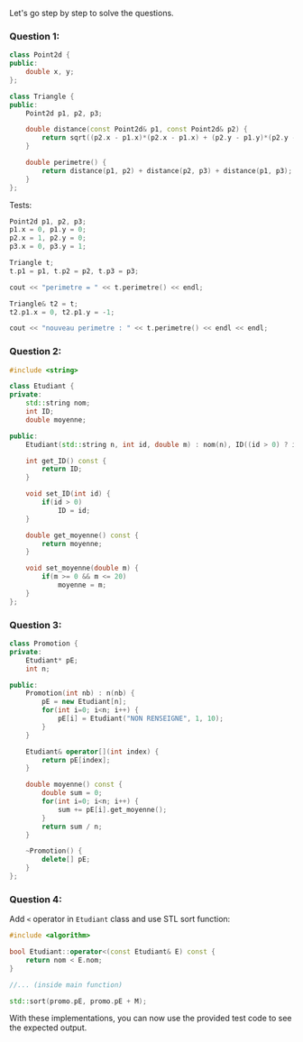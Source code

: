 Let's go step by step to solve the questions.

### Question 1: 
```cpp
class Point2d {
public:
    double x, y;
};

class Triangle {
public:
    Point2d p1, p2, p3;

    double distance(const Point2d& p1, const Point2d& p2) {
        return sqrt((p2.x - p1.x)*(p2.x - p1.x) + (p2.y - p1.y)*(p2.y - p1.y));
    }

    double perimetre() {
        return distance(p1, p2) + distance(p2, p3) + distance(p1, p3);
    }
};
```
Tests:
```cpp
Point2d p1, p2, p3;
p1.x = 0, p1.y = 0;
p2.x = 1, p2.y = 0;
p3.x = 0, p3.y = 1;

Triangle t;
t.p1 = p1, t.p2 = p2, t.p3 = p3;

cout << "perimetre = " << t.perimetre() << endl;

Triangle& t2 = t;
t2.p1.x = 0, t2.p1.y = -1;

cout << "nouveau perimetre : " << t.perimetre() << endl << endl;
```

### Question 2:
```cpp
#include <string>

class Etudiant {
private:
    std::string nom;
    int ID;
    double moyenne;

public:
    Etudiant(std::string n, int id, double m) : nom(n), ID((id > 0) ? id : 1), moyenne((m >= 0 && m <= 20) ? m : 10) {}

    int get_ID() const {
        return ID;
    }

    void set_ID(int id) {
        if(id > 0)
            ID = id;
    }

    double get_moyenne() const {
        return moyenne;
    }

    void set_moyenne(double m) {
        if(m >= 0 && m <= 20)
            moyenne = m;
    }
};
```
### Question 3:
```cpp
class Promotion {
private:
    Etudiant* pE;
    int n;

public:
    Promotion(int nb) : n(nb) {
        pE = new Etudiant[n];
        for(int i=0; i<n; i++) {
            pE[i] = Etudiant("NON RENSEIGNE", 1, 10);
        }
    }

    Etudiant& operator[](int index) {
        return pE[index];
    }

    double moyenne() const {
        double sum = 0;
        for(int i=0; i<n; i++) {
            sum += pE[i].get_moyenne();
        }
        return sum / n;
    }

    ~Promotion() {
        delete[] pE;
    }
};
```

### Question 4:
Add `<` operator in `Etudiant` class and use STL sort function:
```cpp
#include <algorithm>

bool Etudiant::operator<(const Etudiant& E) const {
    return nom < E.nom;
}

//... (inside main function)

std::sort(promo.pE, promo.pE + M);
```

With these implementations, you can now use the provided test code to see the expected output.